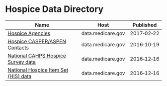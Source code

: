 # Hospice Data Directory

Name | Host | Published
---- | ---- | ---------
[Hospice Agencies](../datasets/s8t3-rfbq.md) | data.medicare.gov | 2017&#x2011;02&#x2011;22
[Hospice CASPER/ASPEN Contacts](../datasets/qx7x-wipa.md) | data.medicare.gov | 2016&#x2011;10&#x2011;19
[National CAHPS Hospice Survey data](../datasets/sj42-4yv4.md) | data.medicare.gov | 2016&#x2011;12&#x2011;16
[National Hospice Item Set (HIS) data](../datasets/xtkc-juf3.md) | data.medicare.gov | 2016&#x2011;12&#x2011;16

